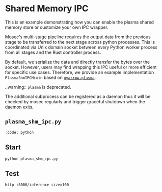 # Shared Memory IPC

This is an example demonstrating how you can enable the plasma shared memory store or customize your own IPC wrapper.

Mosec's multi-stage pipeline requires the output data from the previous stage to be transferred to the next stage across python processes. This is coordinated via Unix domain socket between every Python worker process from all stages and the Rust controller process.

By default, we serialize the data and directly transfer the bytes over the socket. However, users may find wrapping this IPC useful or more efficient for specific use cases. Therefore, we provide an example implementation `PlasmaShmIPCMixin` based on [`pyarrow.plasma`](https://arrow.apache.org/docs/11.0/python/plasma.html).

..warning::
    `plasma` is deprecated.

The additional subprocess can be registered as a daemon thus it will be checked by mosec regularly and trigger graceful shutdown when the daemon exits.

## **`plasma_shm_ipc.py`**

```{include} ../../../examples/plasma_shm_ipc.py
:code: python
```

## Start

```shell
python plasma_shm_ipc.py
```

## Test

```shell
http :8000/inference size=100
```
